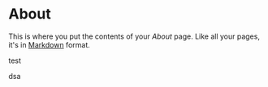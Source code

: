 # About

This is where you put the contents of your *About* page. Like all your pages, it's in [Markdown](https://guides.github.com/features/mastering-markdown/) format.

test

dsa
